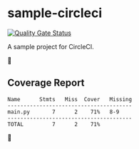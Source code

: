 # sample-circleci

[![Quality Gate Status](https://sonarcloud.io/api/project_badges/measure?project=dqmdz-um_sample-circleci&metric=alert_status)](https://sonarcloud.io/summary/new_code?id=dqmdz-um_sample-circleci)

A sample project for CircleCI.


## Coverage Report

```text
Name      Stmts   Miss  Cover   Missing
---------------------------------------
main.py       7      2    71%   8-9
---------------------------------------
TOTAL         7      2    71%
```


